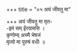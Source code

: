 +++
title = "०५ अयं जीवतु मा"

+++
अयं जीवतु मा मृत-  
-इमं सम् ईरयामसि ।  
कृणोम्य् अस्मै भेषजं  
मृत्यो मा पुरुषं वधीः ॥